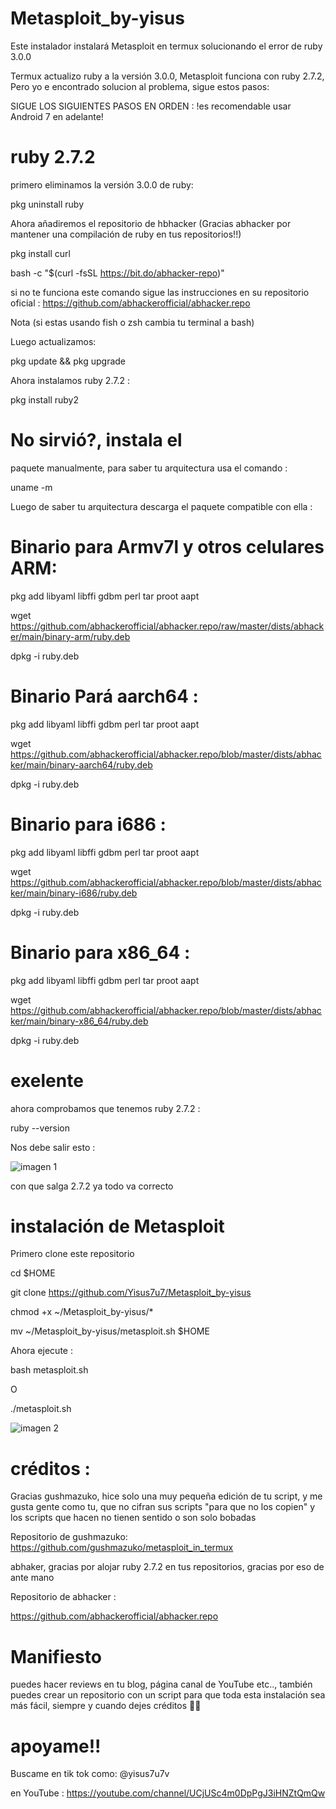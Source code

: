 # Metasploit_by-yisus
Este instalador instalará Metasploit en termux solucionando el error de ruby 3.0.0 

Termux actualizo ruby a la versión 3.0.0, Metasploit funciona con ruby 2.7.2, 
Pero yo e encontrado solucion al problema, sigue 
estos pasos:

SIGUE LOS SIGUIENTES PASOS EN ORDEN :
!es recomendable usar Android 7 en adelante!

# ruby 2.7.2

primero eliminamos la versión 3.0.0 de ruby:

pkg uninstall ruby

Ahora añadiremos el repositorio de hbhacker
(Gracias abhacker por mantener una compilación
de ruby en tus repositorios!!)

pkg install curl 

bash -c "$(curl -fsSL https://bit.do/abhacker-repo)"

si no te funciona este comando sigue las instrucciones 
en su repositorio oficial :
https://github.com/abhackerofficial/abhacker.repo

Nota (si estas usando fish o zsh cambia tu 
terminal a bash)

Luego actualizamos:

pkg update && pkg upgrade 

Ahora instalamos ruby 2.7.2 :

pkg install ruby2

# No sirvió?, instala el 
paquete manualmente, para saber tu arquitectura 
usa el comando :

uname -m

Luego de saber tu arquitectura descarga el 
paquete compatible con ella :

# Binario para Armv7l y otros celulares ARM:

pkg add libyaml libffi gdbm perl tar proot aapt

wget https://github.com/abhackerofficial/abhacker.repo/raw/master/dists/abhacker/main/binary-arm/ruby.deb

dpkg -i ruby.deb

# Binario Pará aarch64 :

pkg add libyaml libffi gdbm perl tar proot aapt

wget https://github.com/abhackerofficial/abhacker.repo/blob/master/dists/abhacker/main/binary-aarch64/ruby.deb

dpkg -i ruby.deb

# Binario para i686 :

pkg add libyaml libffi gdbm perl tar proot aapt

wget https://github.com/abhackerofficial/abhacker.repo/blob/master/dists/abhacker/main/binary-i686/ruby.deb

dpkg -i ruby.deb 

# Binario para x86_64 :

pkg add libyaml libffi gdbm perl tar proot aapt

wget https://github.com/abhackerofficial/abhacker.repo/blob/master/dists/abhacker/main/binary-x86_64/ruby.deb

dpkg -i ruby.deb 


# exelente

ahora comprobamos que tenemos ruby 2.7.2 :

ruby --version

Nos debe salir esto :

![imagen 1](./ruby.png)
                             
con que salga 2.7.2 ya todo va correcto

# instalación de Metasploit

Primero clone este repositorio 

cd $HOME

git clone https://github.com/Yisus7u7/Metasploit_by-yisus 

chmod +x ~/Metasploit_by-yisus/*

mv ~/Metasploit_by-yisus/metasploit.sh $HOME

Ahora ejecute :

bash metasploit.sh

O

./metasploit.sh

![imagen 2](./msf.png)

# créditos :

Gracias gushmazuko, hice solo una muy pequeña
edición de tu script, y me gusta gente como tu,
que no cifran sus scripts "para que no los copien" 
y los scripts que hacen no tienen sentido o son
solo bobadas 

Repositorio de gushmazuko:
https://github.com/gushmazuko/metasploit_in_termux 

abhaker, gracias por alojar ruby 2.7.2 en tus
repositorios, gracias por eso de ante mano

Repositorio de abhacker :

https://github.com/abhackerofficial/abhacker.repo

# Manifiesto

puedes hacer reviews en tu blog, página canal de 
YouTube etc.., también puedes crear un repositorio 
con un script para que toda esta instalación 
sea más fácil, siempre y cuando dejes créditos 🙂🌟

# apoyame!!

Buscame en tik tok como: @yisus7u7v

en YouTube : https://youtube.com/channel/UCjUSc4m0DpPgJ3iHNZtQmQw
